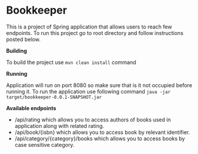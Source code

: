 # Bookkeeper
This is a project of Spring application that allows users to reach few endpoints.
To run this project go to root directory and follow instructions posted below.

<b>Building</b>

To build the project use `mvn clean install` command

<b>Running</b>

Application will run on port 8080 so make sure that is it not occupied before running it.
To run the application use following command `java -jar target/bookkeeper-0.0.1-SNAPSHOT.jar`

<b>Available endpoints</b>
- /api/rating which allows you to access authors of books used in application along with related rating. 
- /api/book/{isbn} which allows you to access book by relevant identifier.
- /api/category/{category}/books which allows you to access books by case sensitive category.

